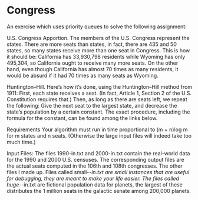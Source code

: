 # Congress
An exercise which uses priority queues to solve the following assignment: 

U.S. Congress Apportion. The members of the U.S.
Congress represent the states. There are more seats than
states, in fact, there are 435 and 50 states, so many states receive
more than one seat in Congress. This is how it should
be: California has 33,930,798 residents while Wyoming has
only 495,304, so California ought to receive many more
seats. On the other hand, even though California has almost
70 times as many residents, it would be absurd if it had 70
times as many seats as Wyoming.

Huntington–Hill. Here’s how it’s done, using the Huntington–Hill
method from 1911: First, each state receives a
seat. (In fact, Article 1, Section 2 of the U.S. Constitution requires
that.) Then, as long as there are seats left, we repeat
the following: Give the next seat to the largest state, and
decrease the state’s population by a certain constant. The
exact procedure, including the formula for the constant, can
be found among the links below.

Requirements
Your algorithm must run in time proportional to (m +
n)log m for m states and n seats. (Otherwise the large input
files will indeed take too much time.)

Input Files:
The files 1990-in.txt and 2000-in.txt contain the real-world data for
the 1990 and 2000 U.S. censuses. The corresponding output files are the actual seats computed in the 106th and 108th
congresses. The other files I made up. Files called small-*-in.txt are small instances that are useful for debugging, they
are meant to make your life easier. The files called huge-*-in.txt are fictional population data for planets, the largest of
these distributes the 1 million seats in the galactic senate among 200,000 planets.

